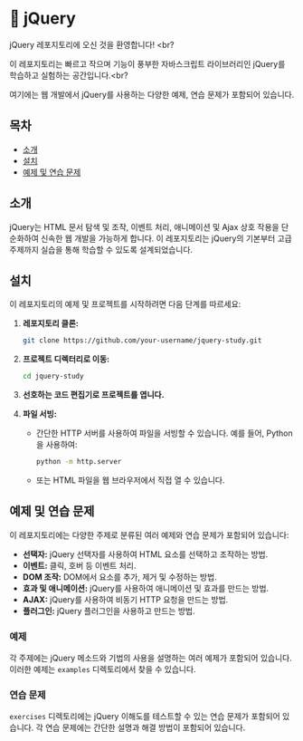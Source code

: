 # 📁 jQuery

jQuery 레포지토리에 오신 것을 환영합니다! <br?

이 레포지토리는 빠르고 작으며 기능이 풍부한 자바스크립트 라이브러리인 jQuery를 학습하고 실험하는 공간입니다.<br?

여기에는 웹 개발에서 jQuery를 사용하는 다양한 예제, 연습 문제가 포함되어 있습니다.

## 목차

- [소개](#소개)
- [설치](#설치)
- [예제 및 연습 문제](#예제-및-연습-문제)

## 소개

jQuery는 HTML 문서 탐색 및 조작, 이벤트 처리, 애니메이션 및 Ajax 상호 작용을 단순화하여 신속한 웹 개발을 가능하게 합니다. 이 레포지토리는 jQuery의 기본부터 고급 주제까지 실습을 통해 학습할 수 있도록 설계되었습니다.

## 설치

이 레포지토리의 예제 및 프로젝트를 시작하려면 다음 단계를 따르세요:

1. **레포지토리 클론:**
    ```sh
    git clone https://github.com/your-username/jquery-study.git
    ```

2. **프로젝트 디렉터리로 이동:**
    ```sh
    cd jquery-study
    ```

3. **선호하는 코드 편집기로 프로젝트를 엽니다.**

4. **파일 서빙:**
    - 간단한 HTTP 서버를 사용하여 파일을 서빙할 수 있습니다. 예를 들어, Python을 사용하여:
        ```sh
        python -m http.server
        ```
    - 또는 HTML 파일을 웹 브라우저에서 직접 열 수 있습니다.

## 예제 및 연습 문제

이 레포지토리에는 다양한 주제로 분류된 여러 예제와 연습 문제가 포함되어 있습니다:

- **선택자:** jQuery 선택자를 사용하여 HTML 요소를 선택하고 조작하는 방법.
- **이벤트:** 클릭, 호버 등 이벤트 처리.
- **DOM 조작:** DOM에서 요소를 추가, 제거 및 수정하는 방법.
- **효과 및 애니메이션:** jQuery를 사용하여 애니메이션 및 효과를 만드는 방법.
- **AJAX:** jQuery를 사용하여 비동기 HTTP 요청을 만드는 방법.
- **플러그인:** jQuery 플러그인을 사용하고 만드는 방법.

### 예제

각 주제에는 jQuery 메소드와 기법의 사용을 설명하는 여러 예제가 포함되어 있습니다. 이러한 예제는 `examples` 디렉토리에서 찾을 수 있습니다.

### 연습 문제

`exercises` 디렉토리에는 jQuery 이해도를 테스트할 수 있는 연습 문제가 포함되어 있습니다. 각 연습 문제에는 간단한 설명과 해결 방법이 포함되어 있습니다.

